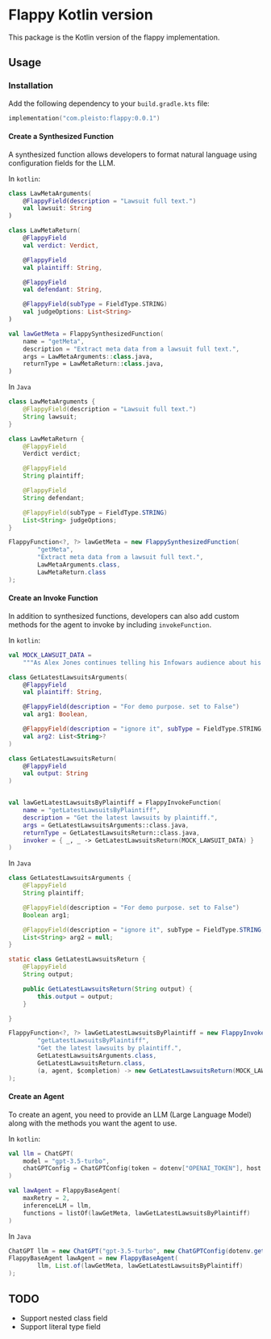 # Flappy Kotlin version

This package is the Kotlin version of the flappy implementation.

## Usage

### Installation

Add the following dependency to your `build.gradle.kts` file:

```kotlin
implementation("com.pleisto:flappy:0.0.1")
```

#### Create a Synthesized Function

A synthesized function allows developers to format natural language using configuration fields for the LLM.

In `kotlin`:

```kotlin
class LawMetaArguments(
    @FlappyField(description = "Lawsuit full text.")
    val lawsuit: String
)

class LawMetaReturn(
    @FlappyField
    val verdict: Verdict,

    @FlappyField
    val plaintiff: String,

    @FlappyField
    val defendant: String,

    @FlappyField(subType = FieldType.STRING)
    val judgeOptions: List<String>
)

val lawGetMeta = FlappySynthesizedFunction(
    name = "getMeta",
    description = "Extract meta data from a lawsuit full text.",
    args = LawMetaArguments::class.java,
    returnType = LawMetaReturn::class.java,
)
```

In `Java`

```java
class LawMetaArguments {
    @FlappyField(description = "Lawsuit full text.")
    String lawsuit;
}

class LawMetaReturn {
    @FlappyField
    Verdict verdict;

    @FlappyField
    String plaintiff;

    @FlappyField
    String defendant;

    @FlappyField(subType = FieldType.STRING)
    List<String> judgeOptions;
}

FlappyFunction<?, ?> lawGetMeta = new FlappySynthesizedFunction(
        "getMeta",
        "Extract meta data from a lawsuit full text.",
        LawMetaArguments.class,
        LawMetaReturn.class
);
```

#### Create an Invoke Function

In addition to synthesized functions, developers can also add custom methods for the agent to invoke by including `invokeFunction`.

In `kotlin`:

```kotlin
val MOCK_LAWSUIT_DATA =
    """As Alex Jones continues telling his Infowars audience about his money problems and pleads for them to buy his products, his own documents show life is not all that bad — his net worth is around $14 million and his personal spending topped $93,000 in July alone, including thousands of dollars on meals and entertainment. The conspiracy theorist and his lawyers file monthly financial reports in his personal bankruptcy case, and the latest one has struck a nerve with the families of victims of Sandy Hook Elementary School shooting. They're still seeking the $1.5 billion they won last year in lawsuits against Jones and his media company for repeatedly calling the 2012 massacre a hoax on his shows. “It is disturbing that Alex Jones continues to spend money on excessive household expenditures and his extravagant lifestyle when that money rightfully belongs to the families he spent years tormenting,” said Christopher Mattei, a Connecticut lawyer for the families. “The families are increasingly concerned and will continue to contest these matters in court.” In an Aug. 29 court filing, lawyers for the families said that if Jones doesn’t reduce his personal expenses to a “reasonable” level, they will ask the bankruptcy judge to bar him from “further waste of estate assets,” appoint a trustee to oversee his spending, or dismiss the bankruptcy case. On his Infowars show Tuesday, Jones said he’s not doing anything wrong."""

class GetLatestLawsuitsArguments(
    @FlappyField
    val plaintiff: String,

    @FlappyField(description = "For demo purpose. set to False")
    val arg1: Boolean,

    @FlappyField(description = "ignore it", subType = FieldType.STRING, optional = true)
    val arg2: List<String>?
)

class GetLatestLawsuitsReturn(
    @FlappyField
    val output: String
)


val lawGetLatestLawsuitsByPlaintiff = FlappyInvokeFunction(
    name = "getLatestLawsuitsByPlaintiff",
    description = "Get the latest lawsuits by plaintiff.",
    args = GetLatestLawsuitsArguments::class.java,
    returnType = GetLatestLawsuitsReturn::class.java,
    invoker = { _, _ -> GetLatestLawsuitsReturn(MOCK_LAWSUIT_DATA) }
)
```

In `Java`

```java
class GetLatestLawsuitsArguments {
    @FlappyField
    String plaintiff;

    @FlappyField(description = "For demo purpose. set to False")
    Boolean arg1;

    @FlappyField(description = "ignore it", subType = FieldType.STRING, optional = true)
    List<String> arg2 = null;
}

static class GetLatestLawsuitsReturn {
    @FlappyField
    String output;

    public GetLatestLawsuitsReturn(String output) {
        this.output = output;
    }

}

FlappyFunction<?, ?> lawGetLatestLawsuitsByPlaintiff = new FlappyInvokeFunction(
        "getLatestLawsuitsByPlaintiff",
        "Get the latest lawsuits by plaintiff.",
        GetLatestLawsuitsArguments.class,
        GetLatestLawsuitsReturn.class,
        (a, agent, $completion) -> new GetLatestLawsuitsReturn(MOCK_LAWSUIT_DATA)
);
```

#### Create an Agent

To create an agent, you need to provide an LLM (Large Language Model) along with the methods you want the agent to use.

In `kotlin`:

```kotlin
val llm = ChatGPT(
    model = "gpt-3.5-turbo",
    chatGPTConfig = ChatGPTConfig(token = dotenv["OPENAI_TOKEN"], host = dotenv["OPENAI_API_BASE"])
)

val lawAgent = FlappyBaseAgent(
    maxRetry = 2,
    inferenceLLM = llm,
    functions = listOf(lawGetMeta, lawGetLatestLawsuitsByPlaintiff)
)
```

In `Java`

```java
ChatGPT llm = new ChatGPT("gpt-3.5-turbo", new ChatGPTConfig(dotenv.get("OPENAI_TOKEN"), dotenv.get("OPENAI_API_BASE")));
FlappyBaseAgent lawAgent = new FlappyBaseAgent(
        llm, List.of(lawGetMeta, lawGetLatestLawsuitsByPlaintiff)
);
```

## TODO

* Support nested class field
* Support literal type field
